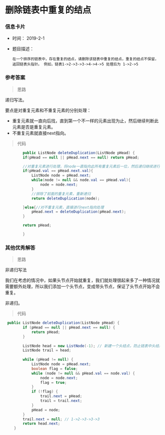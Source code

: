 # 删除链表中重复的结点 

### 信息卡片 

- 时间： 2019-2-1

- 题目描述：

  ```
  在一个排序的链表中，存在重复的结点，请删除该链表中重复的结点，重复的结点不保留，返回链表头指针。 例如，链表1->2->3->3->4->4->5 处理后为 1->2->5
  ```

  

### 参考答案

> 思路

递归写法。

要点是对重复元素和不重复元素的分别处理：

- 重复元素就一直向后找，直到第一个不一样的元素出现为止，然后继续判断此元素是否是重复元素。
- 不重复元素就直接next指向。

> 代码

```java
        public ListNode deleteDuplication(ListNode pHead) {
        if(pHead == null || pHead.next == null) return pHead;

        //对重复元素进行处理，将node一直指向此所有重复元素后一位，然后递归继续进行判断，
        if(pHead.val == pHead.next.val){
            ListNode node = pHead.next;
            while(node != null && node.val == pHead.val){
                node = node.next;
            }
            //排除了前面的重复元素，重新递归
            return deleteDuplication(node);

        }else{//对不重复元素，直接进行next指向处理
            pHead.next = deleteDuplication(pHead.next);
        }

        return pHead;

        }
```



### 其他优秀解答

> 思路

非递归写法

我们在考虑的情况中，如果头节点开始就重复，我们就处理很起来多了一种情况就需要额外处理，所以我们添加一个头节点，变成带头节点，保证了头节点开始不会重复。

非递归。



> 代码

```java
 public ListNode deleteDuplication(ListNode pHead) {
        if (pHead == null || pHead.next == null) {
            return pHead;
        }
 
        ListNode head = new ListNode(-1); // 新建一个头结点，防止链表中头结点是重复节点被删除。
        ListNode trail = head;
 
        while (pHead != null) {
            ListNode node = pHead.next;
            boolean flag = false;
            while (node != null && pHead.val == node.val) {
                node = node.next;
                flag = true;
            }
            if (!flag) {
                trail.next = pHead;
                trail = trail.next;
            }
            pHead = node;
        }
        trail.next = null; // 1->2->3->3->3
        return head.next;
    }
```



